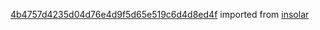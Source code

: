 [4b4757d4235d04d76e4d9f5d65e519c6d4d8ed4f](https://github.com/insolar/insolar/commit/4b4757d4235d04d76e4d9f5d65e519c6d4d8ed4f) imported from [insolar](https://github.com/insolar/insolar)
